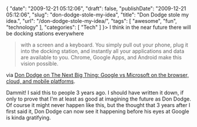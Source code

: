 {
    "date": "2009-12-21 05:12:06",
    "draft": false,
    "publishDate": "2009-12-21 05:12:06",
    "slug": "don-dodge-stole-my-idea",
    "title": "Don Dodge stole my idea.",
    "url": "\/don-dodge-stole-my-idea\/",
    "tags": [
        "awesome",
        "fun",
        "technology"
    ],
    "categories": [
        "Tech"
    ]
}> I think in the near future there will be docking stations everywhere
> with a screen and a keyboard. You simply pull out your phone, plug it
> into the docking station, and instantly all your applications and data
> are available to you. Chrome, Google Apps, and Android make this
> vision possible.

via [Don Dodge on The Next Big Thing: Google vs Microsoft on the
browser, cloud, and mobile
platforms](http://dondodge.typepad.com/the_next_big_thing/2009/12/google-vs-microsoft-on-the-browser-cloud-and-mobile-platforms.html?utm_source=feedburner&utm_medium=feed&utm_campaign=Feed%3A+TheNextBigThing+%28The+Next+Big+Thing%29).

Dammit! I said this to people 3 years ago. I should have written it
down, if only to prove that I'm at least as good at imagining the future
as Don Dodge. Of course it might never happen like this, but the thought
that 3 years after I first said it, Don Dodge can now see it happening
before his eyes at Google is kinda gratifying.